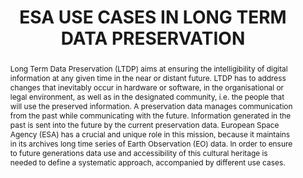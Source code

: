 ---
abstract: Long Term Data Preservation (LTDP) aims at ensuring the intelligibility
  of digital information at any given time in the near or distant future. LTDP has
  to address changes that inevitably occur in hardware or software, in the organisational
  or legal environment, as well as in the designated community, i.e. the people that
  will use the preserved information. A preservation data manages communication from
  the past while communicating with the future. Information generated in the past
  is sent into the future by the current preservation data. European Space Agency
  (ESA) has a crucial and unique role in this mission, because it maintains in its
  archives long time series of Earth Observation (EO) data. In order to ensure to
  future generations data use and accessibility of this cultural heritage is needed
  to define a systematic approach, accompanied by different use cases.
creators:
- Albani, Mirko
- Leone, Rosemarie
- Tona, Calogera
date: null
document_url: https://services.phaidra.univie.ac.at/api/object/o:293846/download
grand_parent: iPRES
institutions: []
keywords:
- ischool
- toronto
- canada
- long term data preservation (ltdp)
- data curation
- esa
- eo data
- preserve data set content (pdsc)
landing_page_url: https://phaidra.univie.ac.at/o:293846
language: eng
layout: publication
license: CC BY-NC-SA 3.0 AT
notes_url: null
parent: iPRES 2012
presentation_url: null
publication_type: paper
size: 1008905
source_name: iPRES
title: ESA USE CASES IN LONG TERM DATA PRESERVATION
year: 2012
---